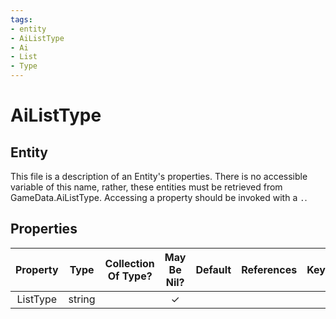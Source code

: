 ```yaml
---
tags:
- entity
- AiListType
- Ai
- List
- Type
---
```

# AiListType
## Entity
This file is a description of an Entity's properties. There is no accessible variable of this name, rather, these entities must be retrieved from GameData.AiListType. Accessing a property should be invoked with a `.`.
## Properties
|	Property	|	Type	|	Collection Of Type?	|	May Be Nil?	|	Default	|	References	|	Key	|	Notes	|
|	:-:	|	:-:	|	:-:	|	:-:	|	:-:	|	:-:	|	:-:	|	-:	|
|	ListType	|	string	|		|	✓	|		|		|		|	|
